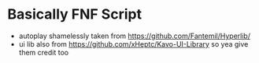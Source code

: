 # Basically FNF Script
- autoplay shamelessly taken from https://github.com/Fantemil/Hyperlib/
- ui lib also from https://github.com/xHeptc/Kavo-UI-Library so yea give them credit too